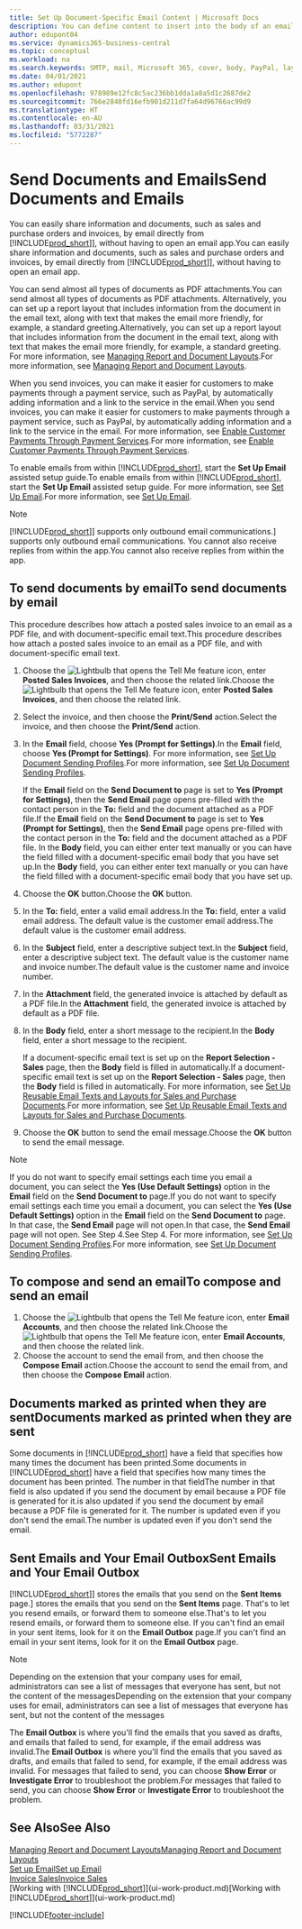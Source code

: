 ```yaml
---
title: Set Up Document-Specific Email Content | Microsoft Docs
description: You can define content to insert into the body of an email message, for example, a PayPal link. You can also attach documents to email messages.
author: edupont04
ms.service: dynamics365-business-central
ms.topic: conceptual
ms.workload: na
ms.search.keywords: SMTP, mail, Microsoft 365, cover, body, PayPal, layout
ms.date: 04/01/2021
ms.author: edupont
ms.openlocfilehash: 978989e12fc8c5ac236bb1dda1a8a5d1c2687de2
ms.sourcegitcommit: 766e2840fd16efb901d211d7fa64d96766ac99d9
ms.translationtype: HT
ms.contentlocale: en-AU
ms.lasthandoff: 03/31/2021
ms.locfileid: "5772287"
---
```

# <a name="send-documents-and-emails"></a><span data-ttu-id="a1496-104">Send Documents and Emails</span><span class="sxs-lookup"><span data-stu-id="a1496-104">Send Documents and Emails</span></span>
<span data-ttu-id="a1496-105">You can easily share information and documents, such as sales and purchase orders and invoices, by email directly from [!INCLUDE[prod_short](includes/prod_short.md)]], without having to open an email app.</span><span class="sxs-lookup"><span data-stu-id="a1496-105">You can easily share information and documents, such as sales and purchase orders and invoices, by email directly from [!INCLUDE[prod_short](includes/prod_short.md)]], without having to open an email app.</span></span> 

<span data-ttu-id="a1496-106">You can send almost all types of documents as PDF attachments.</span><span class="sxs-lookup"><span data-stu-id="a1496-106">You can send almost all types of documents as PDF attachments.</span></span> <span data-ttu-id="a1496-107">Alternatively, you can set up a report layout that includes information from the document in the email text, along with text that makes the email more friendly, for example, a standard greeting.</span><span class="sxs-lookup"><span data-stu-id="a1496-107">Alternatively, you can set up a report layout that includes information from the document in the email text, along with text that makes the email more friendly, for example, a standard greeting.</span></span> <span data-ttu-id="a1496-108">For more information, see [Managing Report and Document Layouts](ui-manage-report-layouts.md).</span><span class="sxs-lookup"><span data-stu-id="a1496-108">For more information, see [Managing Report and Document Layouts](ui-manage-report-layouts.md).</span></span> <!--this topic does not mention how to set up a layout for email. Need to investigate.-->

<span data-ttu-id="a1496-109">When you send invoices, you can make it easier for customers to make payments through a payment service, such as PayPal, by automatically adding information and a link to the service in the email.</span><span class="sxs-lookup"><span data-stu-id="a1496-109">When you send invoices, you can make it easier for customers to make payments through a payment service, such as PayPal, by automatically adding information and a link to the service in the email.</span></span> <span data-ttu-id="a1496-110">For more information, see [Enable Customer Payments Through Payment Services](sales-how-enable-payment-service-extensions.md).</span><span class="sxs-lookup"><span data-stu-id="a1496-110">For more information, see [Enable Customer Payments Through Payment Services](sales-how-enable-payment-service-extensions.md).</span></span>

<span data-ttu-id="a1496-111">To enable emails from within [!INCLUDE[prod_short](includes/prod_short.md)], start the **Set Up Email** assisted setup guide.</span><span class="sxs-lookup"><span data-stu-id="a1496-111">To enable emails from within [!INCLUDE[prod_short](includes/prod_short.md)], start the **Set Up Email** assisted setup guide.</span></span> <span data-ttu-id="a1496-112">For more information, see [Set Up Email](admin-how-setup-email.md).</span><span class="sxs-lookup"><span data-stu-id="a1496-112">For more information, see [Set Up Email](admin-how-setup-email.md).</span></span>

> [!NOTE]
> [!INCLUDE[prod_short](includes/prod_short.md)]<span data-ttu-id="a1496-113">] supports only outbound email communications.</span><span class="sxs-lookup"><span data-stu-id="a1496-113">] supports only outbound email communications.</span></span> <span data-ttu-id="a1496-114">You cannot also receive replies from within the app.</span><span class="sxs-lookup"><span data-stu-id="a1496-114">You cannot also receive replies from within the app.</span></span>

## <a name="to-send-documents-by-email"></a><span data-ttu-id="a1496-115">To send documents by email</span><span class="sxs-lookup"><span data-stu-id="a1496-115">To send documents by email</span></span>
<span data-ttu-id="a1496-116">This procedure describes how attach a posted sales invoice to an email as a PDF file, and with document-specific email text.</span><span class="sxs-lookup"><span data-stu-id="a1496-116">This procedure describes how attach a posted sales invoice to an email as a PDF file, and with document-specific email text.</span></span> <!--update this-->

1. <span data-ttu-id="a1496-117">Choose the ![Lightbulb that opens the Tell Me feature](media/ui-search/search_small.png "Tell me what you want to do") icon, enter **Posted Sales Invoices**, and then choose the related link.</span><span class="sxs-lookup"><span data-stu-id="a1496-117">Choose the ![Lightbulb that opens the Tell Me feature](media/ui-search/search_small.png "Tell me what you want to do") icon, enter **Posted Sales Invoices**, and then choose the related link.</span></span>
2. <span data-ttu-id="a1496-118">Select the invoice, and then choose the **Print/Send** action.</span><span class="sxs-lookup"><span data-stu-id="a1496-118">Select the invoice, and then choose the **Print/Send** action.</span></span>
3. <span data-ttu-id="a1496-119">In the **Email** field, choose **Yes (Prompt for Settings)**.</span><span class="sxs-lookup"><span data-stu-id="a1496-119">In the **Email** field, choose **Yes (Prompt for Settings)**.</span></span> <span data-ttu-id="a1496-120">For more information, see [Set Up Document Sending Profiles](sales-how-setup-document-send-profiles.md).</span><span class="sxs-lookup"><span data-stu-id="a1496-120">For more information, see [Set Up Document Sending Profiles](sales-how-setup-document-send-profiles.md).</span></span>
    
    <span data-ttu-id="a1496-121">If the **Email** field on the **Send Document to** page is set to **Yes (Prompt for Settings)**, then the **Send Email** page opens pre-filled with the contact person in the **To:** field and the document attached as a PDF file.</span><span class="sxs-lookup"><span data-stu-id="a1496-121">If the **Email** field on the **Send Document to** page is set to **Yes (Prompt for Settings)**, then the **Send Email** page opens pre-filled with the contact person in the **To:** field and the document attached as a PDF file.</span></span> <span data-ttu-id="a1496-122">In the **Body** field, you can either enter text manually or you can have the field filled with a document-specific email body that you have set up.</span><span class="sxs-lookup"><span data-stu-id="a1496-122">In the **Body** field, you can either enter text manually or you can have the field filled with a document-specific email body that you have set up.</span></span>

4. <span data-ttu-id="a1496-123">Choose the **OK** button.</span><span class="sxs-lookup"><span data-stu-id="a1496-123">Choose the **OK** button.</span></span>
5. <span data-ttu-id="a1496-124">In the **To:** field, enter a valid email address.</span><span class="sxs-lookup"><span data-stu-id="a1496-124">In the **To:** field, enter a valid email address.</span></span> <span data-ttu-id="a1496-125">The default value is the customer email address.</span><span class="sxs-lookup"><span data-stu-id="a1496-125">The default value is the customer email address.</span></span>
6. <span data-ttu-id="a1496-126">In the **Subject** field, enter a descriptive subject text.</span><span class="sxs-lookup"><span data-stu-id="a1496-126">In the **Subject** field, enter a descriptive subject text.</span></span> <span data-ttu-id="a1496-127">The default value is the customer name and invoice number.</span><span class="sxs-lookup"><span data-stu-id="a1496-127">The default value is the customer name and invoice number.</span></span>
7. <span data-ttu-id="a1496-128">In the **Attachment** field, the generated invoice is attached by default as a PDF file.</span><span class="sxs-lookup"><span data-stu-id="a1496-128">In the **Attachment** field, the generated invoice is attached by default as a PDF file.</span></span>
8. <span data-ttu-id="a1496-129">In the **Body** field, enter a short message to the recipient.</span><span class="sxs-lookup"><span data-stu-id="a1496-129">In the **Body** field, enter a short message to the recipient.</span></span>

    <span data-ttu-id="a1496-130">If a document-specific email text is set up on the **Report Selection - Sales** page, then the **Body** field is filled in automatically.</span><span class="sxs-lookup"><span data-stu-id="a1496-130">If a document-specific email text is set up on the **Report Selection - Sales** page, then the **Body** field is filled in automatically.</span></span> <span data-ttu-id="a1496-131">For more information, see [Set Up Reusable Email Texts and Layouts for Sales and Purchase Documents](admin-how-setup-email.md#set-up-reusable-email-texts-and-layouts-for-sales-and-purchase-documents).</span><span class="sxs-lookup"><span data-stu-id="a1496-131">For more information, see [Set Up Reusable Email Texts and Layouts for Sales and Purchase Documents](admin-how-setup-email.md#set-up-reusable-email-texts-and-layouts-for-sales-and-purchase-documents).</span></span>
9. <span data-ttu-id="a1496-132">Choose the **OK** button to send the email message.</span><span class="sxs-lookup"><span data-stu-id="a1496-132">Choose the **OK** button to send the email message.</span></span>

> [!NOTE]  
> <span data-ttu-id="a1496-133">If you do not want to specify email settings each time you email a document, you can select the **Yes (Use Default Settings)** option in the **Email** field on the **Send Document to** page.</span><span class="sxs-lookup"><span data-stu-id="a1496-133">If you do not want to specify email settings each time you email a document, you can select the **Yes (Use Default Settings)** option in the **Email** field on the **Send Document to** page.</span></span> <span data-ttu-id="a1496-134">In that case, the **Send Email** page will not open.</span><span class="sxs-lookup"><span data-stu-id="a1496-134">In that case, the **Send Email** page will not open.</span></span> <span data-ttu-id="a1496-135">See Step 4.</span><span class="sxs-lookup"><span data-stu-id="a1496-135">See Step 4.</span></span> <span data-ttu-id="a1496-136">For more information, see [Set Up Document Sending Profiles](sales-how-setup-document-send-profiles.md).</span><span class="sxs-lookup"><span data-stu-id="a1496-136">For more information, see [Set Up Document Sending Profiles](sales-how-setup-document-send-profiles.md).</span></span>  

## <a name="to-compose-and-send-an-email"></a><span data-ttu-id="a1496-137">To compose and send an email</span><span class="sxs-lookup"><span data-stu-id="a1496-137">To compose and send an email</span></span>
1. <span data-ttu-id="a1496-138">Choose the ![Lightbulb that opens the Tell Me feature](media/ui-search/search_small.png "Tell me what you want to do") icon, enter **Email Accounts**, and then choose the related link.</span><span class="sxs-lookup"><span data-stu-id="a1496-138">Choose the ![Lightbulb that opens the Tell Me feature](media/ui-search/search_small.png "Tell me what you want to do") icon, enter **Email Accounts**, and then choose the related link.</span></span>
2. <span data-ttu-id="a1496-139">Choose the account to send the email from, and then choose the **Compose Email** action.</span><span class="sxs-lookup"><span data-stu-id="a1496-139">Choose the account to send the email from, and then choose the **Compose Email** action.</span></span>

## <a name="documents-marked-as-printed-when-they-are-sent"></a><span data-ttu-id="a1496-140">Documents marked as printed when they are sent</span><span class="sxs-lookup"><span data-stu-id="a1496-140">Documents marked as printed when they are sent</span></span>
<span data-ttu-id="a1496-141">Some documents in [!INCLUDE[prod_short](includes/prod_short.md)] have a field that specifies how many times the document has been printed.</span><span class="sxs-lookup"><span data-stu-id="a1496-141">Some documents in [!INCLUDE[prod_short](includes/prod_short.md)] have a field that specifies how many times the document has been printed.</span></span> <span data-ttu-id="a1496-142">The number in that field</span><span class="sxs-lookup"><span data-stu-id="a1496-142">The number in that field</span></span> <!--"that field?" need a name...--> <span data-ttu-id="a1496-143">is also updated if you send the document by email because a PDF file is generated for it.</span><span class="sxs-lookup"><span data-stu-id="a1496-143">is also updated if you send the document by email because a PDF file is generated for it.</span></span> <span data-ttu-id="a1496-144">The number is updated even if you don't send the email.</span><span class="sxs-lookup"><span data-stu-id="a1496-144">The number is updated even if you don't send the email.</span></span> <!--guessing this is because emails are technically reports, so the counter bumps up whenever someone creates an email. Need to verify.-->

## <a name="sent-emails-and-your-email-outbox"></a><span data-ttu-id="a1496-145">Sent Emails and Your Email Outbox</span><span class="sxs-lookup"><span data-stu-id="a1496-145">Sent Emails and Your Email Outbox</span></span>
[!INCLUDE[prod_short](includes/prod_short.md)]<span data-ttu-id="a1496-146">] stores the emails that you send on the **Sent Items** page.</span><span class="sxs-lookup"><span data-stu-id="a1496-146">] stores the emails that you send on the **Sent Items** page.</span></span> <span data-ttu-id="a1496-147">That's to let you resend emails, or forward them to someone else.</span><span class="sxs-lookup"><span data-stu-id="a1496-147">That's to let you resend emails, or forward them to someone else.</span></span> <span data-ttu-id="a1496-148">If you can't find an email in your sent items, look for it on the **Email Outbox** page.</span><span class="sxs-lookup"><span data-stu-id="a1496-148">If you can't find an email in your sent items, look for it on the **Email Outbox** page.</span></span> 

> [!NOTE]
> <span data-ttu-id="a1496-149">Depending on the extension that your company uses for email, administrators can see a list of messages that everyone has sent, but not the content of the messages</span><span class="sxs-lookup"><span data-stu-id="a1496-149">Depending on the extension that your company uses for email, administrators can see a list of messages that everyone has sent, but not the content of the messages</span></span>

<span data-ttu-id="a1496-150">The **Email Outbox** is where you'll find the emails that you saved as drafts, and emails that failed to send, for example, if the email address was invalid.</span><span class="sxs-lookup"><span data-stu-id="a1496-150">The **Email Outbox** is where you'll find the emails that you saved as drafts, and emails that failed to send, for example, if the email address was invalid.</span></span> <span data-ttu-id="a1496-151">For messages that failed to send, you can choose **Show Error** or **Investigate Error** to troubleshoot the problem.</span><span class="sxs-lookup"><span data-stu-id="a1496-151">For messages that failed to send, you can choose **Show Error** or **Investigate Error** to troubleshoot the problem.</span></span>

## <a name="see-also"></a><span data-ttu-id="a1496-152">See Also</span><span class="sxs-lookup"><span data-stu-id="a1496-152">See Also</span></span>
[<span data-ttu-id="a1496-153">Managing Report and Document Layouts</span><span class="sxs-lookup"><span data-stu-id="a1496-153">Managing Report and Document Layouts</span></span>](ui-manage-report-layouts.md)  
[<span data-ttu-id="a1496-154">Set up Email</span><span class="sxs-lookup"><span data-stu-id="a1496-154">Set up Email</span></span>](admin-how-setup-email.md)  
[<span data-ttu-id="a1496-155">Invoice Sales</span><span class="sxs-lookup"><span data-stu-id="a1496-155">Invoice Sales</span></span>](sales-how-invoice-sales.md)  
<span data-ttu-id="a1496-156">[Working with [!INCLUDE[prod_short](includes/prod_short.md)]](ui-work-product.md)</span><span class="sxs-lookup"><span data-stu-id="a1496-156">[Working with [!INCLUDE[prod_short](includes/prod_short.md)]](ui-work-product.md)</span></span>


[!INCLUDE[footer-include](includes/footer-banner.md)]